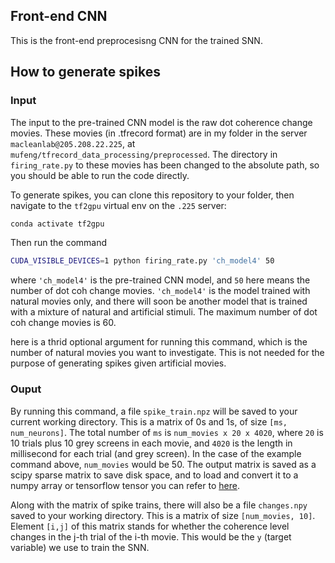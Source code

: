## Front-end CNN
This is the front-end preprocesisng CNN for the trained SNN.

## How to generate spikes
### Input
The input to the pre-trained CNN model is the raw dot coherence change movies. These movies (in .tfrecord format) are in my folder in the server `macleanlab@205.208.22.225`, at `mufeng/tfrecord_data_processing/preprocessed`. The directory in `firing_rate.py` to these movies has been changed to the absolute path, so you should be able to run the code directly.

To generate spikes, you can clone this repository to your folder, then navigate to the `tf2gpu` virtual env on the `.225` server:

```bash
conda activate tf2gpu
```

Then run the command 

```bash
CUDA_VISIBLE_DEVICES=1 python firing_rate.py 'ch_model4' 50
```

where `'ch_model4'` is the pre-trained CNN model, and `50` here means the number of dot coh change movies. `'ch_model4'` is the model trained with natural movies only, and there will soon be another model that is trained with a mixture of natural and artificial stimuli. The maximum number of dot coh change movies is 60. 

here is a thrid optional argument for running this command, which is the number of natural movies you want to investigate. This is not needed for the purpose of generating spikes given artificial movies.

### Ouput
By running this command, a file `spike_train.npz` will be saved to your current working directory. This is a matrix of 0s and 1s, of size `[ms, num_neurons]`. The total number of `ms` is `num_movies x 20 x 4020`, where `20` is 10 trials plus 10 grey screens in each movie, and `4020` is the length in millisecond for each trial (and grey screen). In the case of the example command above, `num_movies` would be 50. The output matrix is saved as a scipy sparse matrix to save disk space, and to load and convert it to a numpy array or tensorflow tensor you can refer to [here](https://docs.scipy.org/doc/scipy/reference/generated/scipy.sparse.save_npz.html#scipy.sparse.save_npz). 

Along with the matrix of spike trains, there will also be a file `changes.npy` saved to your working directory. This is a matrix of size `[num_movies, 10]`. Element `[i,j]` of this matrix stands for whether the coherence level changes in the j-th trial of the i-th movie. This would be the `y` (target variable) we use to train the SNN.




